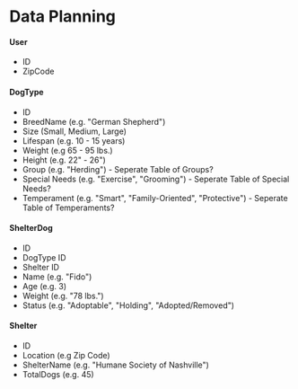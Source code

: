 Data Planning
=====

#### User
  * ID
  * ZipCode

#### DogType
  * ID
  * BreedName (e.g. "German Shepherd")
  * Size (Small, Medium, Large)
  * Lifespan (e.g. 10 - 15 years)
  * Weight (e.g 65 - 95 lbs.)
  * Height (e.g. 22" - 26")
  * Group (e.g. "Herding") - Seperate Table of Groups?
  * Special Needs (e.g. "Exercise", "Grooming") - Seperate Table of Special Needs?
  * Temperament (e.g. "Smart", "Family-Oriented", "Protective") - Seperate Table of Temperaments?

#### ShelterDog
  * ID
  * DogType ID
  * Shelter ID
  * Name (e.g. "Fido")
  * Age (e.g. 3)
  * Weight (e.g. "78 lbs.")
  * Status (e.g. "Adoptable", "Holding", "Adopted/Removed")

#### Shelter
  * ID
  * Location (e.g Zip Code)
  * ShelterName (e.g. "Humane Society of Nashville")
  * TotalDogs (e.g. 45)
